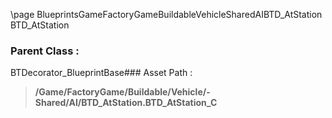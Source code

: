 \page BlueprintsGameFactoryGameBuildableVehicleSharedAIBTD_AtStation BTD_AtStation
### Parent Class :
BTDecorator_BlueprintBase### Asset Path :
<b><blockquote>/Game/FactoryGame/Buildable/Vehicle/-Shared/AI/BTD_AtStation.BTD_AtStation_C</blockquote></b>
